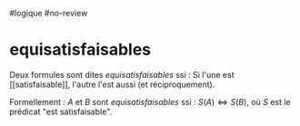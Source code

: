 #logique #no-review 
# equisatisfaisables
Deux formules sont dites _equisatisfaisables_ ssi :
Si l'une est [[satisfaisable]], l'autre l'est aussi (et réciproquement).

Formellement : $A$ et $B$ sont _equisatisfaisables_ ssi :
$S(A) \iff S(B)$, où $S$ est le prédicat "est satisfaisable".
